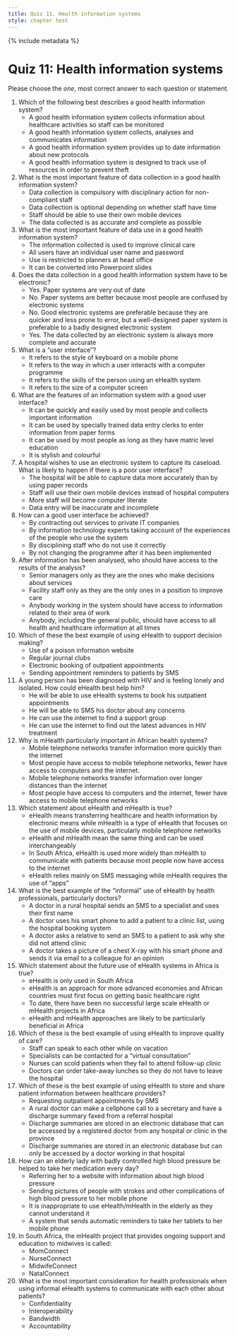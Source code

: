 ```yaml
---
title: Quiz 11. Health information systems
style: chapter test
---
```


{% include metadata %}

# Quiz 11: Health information systems

Please choose the *one*, most correct answer to each question or statement.

1. Which of the following best describes a good health information system?
	- 	A good health information system collects information about healthcare activities so staff can be monitored
	+	A good health information system collects, analyses and communicates information
	- 	A good health information system provides up to date information about new protocols
	- 	A good health information system is designed to track use of resources in order to prevent theft 
2. What is the most important feature of data collection in a good health information system?
	- 	Data collection is compulsory with disciplinary action for non-compliant staff 
	- 	Data collection is optional depending on whether staff have time
	- 	Staff should be able to use their own mobile devices
	+	The data collected is as accurate and complete as possible
3. What is the most important feature of data use in a good health information system? 
	+	The information collected is used to improve clinical care
	- 	All users have an individual user name and password
	- 	Use is restricted to planners at head office
	- 	It can be converted into Powerpoint slides
4. Does the data collection in a good health information system have to be electronic?
	- 	Yes. Paper systems are very out of date
	- 	No. Paper systems are better because most people are confused by electronic systems
	+	No. Good electronic systems are preferable because they are quicker and less prone to error, but a well-designed paper system is preferable to a badly designed electronic system
	- 	Yes. The data collected by an electronic system is always more complete and accurate
5. What is a “user interface”?
	- 	It refers to the style of keyboard on a mobile phone
	+	It refers to the way in which a user interacts with a computer programme
	- 	It refers to the skills of the person using an eHealth system
	- 	It refers to the size of a computer screen
6. What are the features of an information system with a good user interface?
	+	It can be quickly and easily used by most people and collects important information
	- 	It can be used by specially trained data entry clerks to enter information from paper forms
	- 	It can be used by most people as long as they have matric level education
	- 	It is stylish and colourful 
7. A hospital wishes to use an electronic system to capture its caseload. What is likely to happen if there is a poor user interface?
	- 	The hospital will be able to capture data more accurately than by using paper records
	- 	Staff will use their own mobile devices instead of hospital computers
	+	More staff will become computer literate
	- 	Data entry will be inaccurate and incomplete
8. How can a good user interface be achieved?
	- 	By contracting out services to private IT companies
	+	By information technology experts taking account of the experiences of the people who use the system  
	- 	By disciplining staff who do not use it correctly
	- 	By not changing the programme after it has been implemented 
9. After information has been analysed, who should have access to the results of the analysis? 
	- 	Senior managers only as they are the ones who make decisions about services
	- 	Facility staff only as they are the only ones in a position to improve care
	+	Anybody working in the system should have access to information related to their area of work
	- 	Anybody, including the general public, should have access to all health and healthcare information at all times 
10. Which of these the best example of using eHealth to support decision making?
	+	Use of a poison information website
	-	Regular journal clubs
	- 	Electronic booking of outpatient appointments
	- 	Sending appointment reminders to patients by SMS
11. A young person has been diagnosed with HIV and is feeling lonely and isolated. How could eHealth best help him?
	- 	He will be able to use eHealth systems to book his outpatient appointments
	- 	He will be able to SMS his doctor about any concerns
	+	He can use the internet to find a support group
	- 	He can use the internet to find out the latest advances in HIV treatment
12. Why is mHealth particularly important in African health systems?
	- 	Mobile telephone networks transfer information more quickly than the internet
	+	Most people have access to mobile telephone networks, fewer have access to computers and the internet.
	- 	Mobile telephone networks transfer information over longer distances than the internet
	- 	Most people have access to computers and the internet, fewer have access to mobile telephone networks
13. Which statement about eHealth and mHealth is true?
	+	eHealth means transferring healthcare and health information by electronic means while mHealth is a type of eHealth that focuses on the use of mobile devices, particularly mobile telephone networks
	- 	eHealth and mHealth mean the same thing and can be used interchangeably
	- 	In South Africa, eHealth is used more widely than mHealth to communicate with patients because most people now have access to the internet
	- 	eHealth relies mainly on SMS messaging while mHealth requires the use of “apps”
14. What is the best example of the “informal” use of eHealth by health professionals, particularly doctors?
	- 	A doctor in a rural hospital sends an SMS to a specialist and uses their first name
	- 	A doctor uses his smart phone to add a patient to a clinic list, using the hospital booking system
	- 	A doctor asks a relative to send an SMS to a patient to ask why she did not attend clinic
	+	A doctor takes a picture of a chest X-ray with his smart phone and sends it via email to a colleague for an opinion
15. Which statement about the future use of eHealth systems in Africa is true?
	- 	eHealth is only used in South Africa
	- 	eHealth is an approach for more advanced economies and African countries must first focus on getting basic healthcare right 
	- 	To date, there have been no successful large scale eHealth or mHealth projects in Africa
	+	eHealth and mHealth approaches are likely to be particularly beneficial in Africa
16. Which of these is the best example of using eHealth to improve quality of care?
	- 	Staff can speak to each other while on vacation
	+	Specialists can be contacted for a “virtual consultation”
	- 	Nurses can scold patients when they fail to attend follow-up clinic
	- 	Doctors can order take-away lunches so they do not have to leave the hospital
17. Which of these is the best example of using eHealth to store and share patient information between healthcare providers?
	- 	Requesting outpatient appointments by SMS
	- 	A rural doctor can make a cellphone call to a secretary and have a discharge summary faxed from a referral hospital
	+	Discharge summaries are stored in an electronic database that can be accessed by a registered doctor from any hospital or clinic in the province 
	- 	Discharge summaries are stored in an electronic database but can only be accessed by a doctor working in that hospital    
18. How can an elderly lady with badly controlled high blood pressure be helped to take her medication every day?
	- 	Referring her to a website with information about high blood pressure
	- 	Sending pictures of people with strokes and other complications of high blood pressure to her mobile phone
	- 	It is inappropriate to use eHealth/mHealth in the elderly as they cannot understand it
	+	A system that sends automatic reminders to take her tablets to her mobile phone 
19. In South Africa, the mHealth project that provides ongoing support and education to midwives is called:
	- 	MomConnect
	+	NurseConnect
	- 	MidwifeConnect
	- 	NatalConnect
20. What is the most important consideration for health professionals when using informal eHealth systems to communicate with each other about patients?
	+	Confidentiality
	- 	Interoperability
	- 	Bandwidth
	- 	Accountability